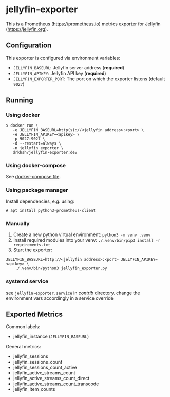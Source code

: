 # jellyfin-exporter

This is a Prometheus (https://prometheus.io) metrics exporter for Jellyfin
(https://jellyfin.org).

## Configuration

This exporter is configured via environment variables:

- `JELLYFIN_BASEURL`: Jellyfin server address (**required**)
- `JELLYFIN_APIKEY`: Jellyfin API key (**required**)
- `JELLYFIN_EXPORTER_PORT`: The port on which the exporter listens
  (default `9027`)

## Running

### Using docker

```
$ docker run \
   -e JELLYFIN_BASEURL=http(s)://<jellyfin address>:<port> \
   -e JELLYFIN_APIKEY=<apikey> \
   -p 9027:9027 \
   -d --restart=always \
   -n jellyfin_exporter \
   drkhsh/jellyfin-exporter:dev
```

### Using docker-compose

See [docker-compose file](docker-compose.yml).

### Using package manager

Install dependencies, e.g. using:

```
# apt install python3-prometheus-client
```

### Manually

1. Create a new python virtual environment: `python3 -m venv .venv`
2. Install required modules into your venv:
   `./.venv/bin/pip3 install -r requirements.txt`
3. Start the exporter:

```
JELLYFIN_BASEURL=http://<jellyfin address>:<port> JELLYFIN_APIKEY=<apikey> \
	./.venv/bin/python3 jellyfin_exporter.py
```

### systemd service

see `jellyfin-exporter.service` in *contrib* directory.
change the environment vars accordingly in a service override

## Exported Metrics

Common labels:
  - jellyfin_instance (`JELLYFIN_BASEURL`)

General metrics:
- jellyfin_sessions
- jellyfin_sessions_count
- jellyfin_sessions_count_active
- jellyfin_active_streams_count
- jellyfin_active_streams_count_direct
- jellyfin_active_streams_count_transcode
- jellyfin_item_counts

